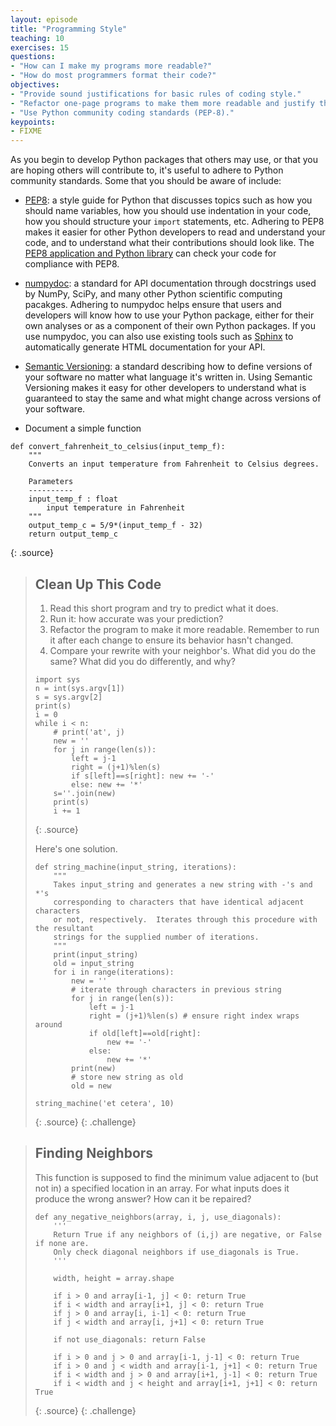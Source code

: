 ```yaml
---
layout: episode
title: "Programming Style"
teaching: 10
exercises: 15
questions:
- "How can I make my programs more readable?"
- "How do most programmers format their code?"
objectives:
- "Provide sound justifications for basic rules of coding style."
- "Refactor one-page programs to make them more readable and justify the changes."
- "Use Python community coding standards (PEP-8)."
keypoints:
- FIXME
---
```

As you begin to develop Python packages that others may use,
or that you are hoping others will contribute to,
it's useful to adhere to Python community standards.
Some that you should be aware of include:

*   [PEP8](https://www.python.org/dev/peps/pep-0008):
    a style guide for Python that discusses topics such as how you should name variables,
    how you should use indentation in your code,
    how you should structure your `import` statements,
    etc.
    Adhering to PEP8 makes it easier for other Python developers to read and understand your code,
    and to understand what their contributions should look like.
    The [PEP8 application and Python library](https://pypi.python.org/pypi/pep8)
    can check your code for compliance with PEP8.

*   [numpydoc](https://github.com/numpy/numpy/blob/master/doc/HOWTO_DOCUMENT.rst.txt):
    a standard for API documentation through docstrings used by NumPy, SciPy,
    and many other Python scientific computing pacakges.
    Adhering to numpydoc helps ensure that users and developers will know how to use your Python package,
    either for their own analyses or as a component of their own Python packages.
    If you use numpydoc,
    you can also use existing tools such as [Sphinx](http://sphinx-doc.org/)
    to automatically generate HTML documentation for your API.

*   [Semantic Versioning](http://semver.org/):
    a standard describing how to define versions of your software
    no matter what language it's written in.
    Using Semantic Versioning makes it easy for other developers to understand
    what is guaranteed to stay the same and what might change across versions of your software.


- Document a simple function

~~~
def convert_fahrenheit_to_celsius(input_temp_f):
    """
    Converts an input temperature from Fahrenheit to Celsius degrees.

    Parameters
    ----------
    input_temp_f : float
        input temperature in Fahrenheit
    """
    output_temp_c = 5/9*(input_temp_f - 32)
    return output_temp_c
~~~
{: .source}

> ## Clean Up This Code
>
> 1. Read this short program and try to predict what it does.
> 2. Run it: how accurate was your prediction?
> 3. Refactor the program to make it more readable.
>    Remember to run it after each change to ensure its behavior hasn't changed.
> 4. Compare your rewrite with your neighbor's.
>    What did you do the same?
>    What did you do differently, and why?
>
> ~~~
> import sys
> n = int(sys.argv[1])
> s = sys.argv[2]
> print(s)
> i = 0
> while i < n:
>     # print('at', j)
>     new = ''
>     for j in range(len(s)):
>         left = j-1
>         right = (j+1)%len(s)
>         if s[left]==s[right]: new += '-'
>         else: new += '*'
>     s=''.join(new)
>     print(s)
>     i += 1
> ~~~
> {: .source}
>
> Here's one solution.
>
> ~~~
> def string_machine(input_string, iterations):
>     """
>     Takes input_string and generates a new string with -'s and *'s
>     corresponding to characters that have identical adjacent characters
>     or not, respectively.  Iterates through this procedure with the resultant
>     strings for the supplied number of iterations.
>     """
>     print(input_string)
>     old = input_string
>     for i in range(iterations):
>         new = ''
>         # iterate through characters in previous string
>         for j in range(len(s)):
>             left = j-1
>             right = (j+1)%len(s) # ensure right index wraps around
>             if old[left]==old[right]:
>                 new += '-'
>             else:
>                 new += '*'
>         print(new)
>         # store new string as old
>         old = new
>
> string_machine('et cetera', 10)
> ~~~
> {: .source}
{: .challenge}

> ## Finding Neighbors
>
> This function is supposed to find the minimum value adjacent to (but not in) a specified location in an array.
> For what inputs does it produce the wrong answer?
> How can it be repaired?
>
> ~~~
> def any_negative_neighbors(array, i, j, use_diagonals):
>     '''
>     Return True if any neighbors of (i,j) are negative, or False if none are.
>     Only check diagonal neighbors if use_diagonals is True.
>     '''
>
>     width, height = array.shape
>
>     if i > 0 and array[i-1, j] < 0: return True
>     if i < width and array[i+1, j] < 0: return True
>     if j > 0 and array[i, i-1] < 0: return True
>     if j < width and array[i, j+1] < 0: return True
>
>     if not use_diagonals: return False
>
>     if i > 0 and j > 0 and array[i-1, j-1] < 0: return True
>     if i > 0 and j < width and array[i-1, j+1] < 0: return True
>     if i < width and j > 0 and array[i+1, j-1] < 0: return True
>     if i < width and j < height and array[i+1, j+1] < 0: return True
> ~~~
> {: .source}
{: .challenge}

